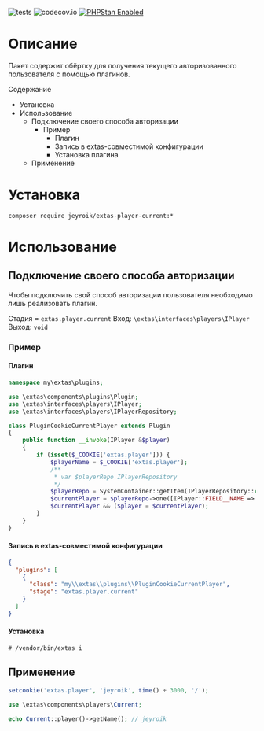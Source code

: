 ![tests](https://github.com/jeyroik/extas-player-current/workflows/PHP%20Composer/badge.svg?branch=master&event=push)
![codecov.io](https://codecov.io/gh/jeyroik/extas-player-current/coverage.svg?branch=master)
<a href="https://github.com/phpstan/phpstan"><img src="https://img.shields.io/badge/PHPStan-enabled-brightgreen.svg?style=flat" alt="PHPStan Enabled"></a>

# Описание

Пакет содержит обёртку для получения текущего авторизованного пользователя с помощью плагинов.

Содержание
- Установка
- Использование
    - Подключение своего способа авторизации
        - Пример
            - Плагин
            - Запись в extas-совместимой конфигурации
            - Установка плагина
    - Применение

# Установка

`composer require jeyroik/extas-player-current:*`

# Использование

## Подключение своего способа авторизации

Чтобы подключить свой способ авторизации пользователя необходимо лишь реализовать плагин.

Стадия = `extas.player.current`
Вход: `\extas\interfaces\players\IPlayer`
Выход: `void`

### Пример

#### Плагин

```php
namespace my\extas\plugins;

use \extas\components\plugins\Plugin;
use \extas\interfaces\players\IPlayer;
use \extas\interfaces\players\IPlayerRepository;

class PluginCookieCurrentPlayer extends Plugin
{
    public function __invoke(IPlayer &$player)
    {
        if (isset($_COOKIE['extas.player'])) {
            $playerName = $_COOKIE['extas.player'];
            /**
             * var $playerRepo IPlayerRepository
             */
            $playerRepo = SystemContainer::getItem(IPlayerRepository::class);
            $currentPlayer = $playerRepo->one([IPlayer::FIELD__NAME => $playerName]);
            $currentPlayer && ($player = $currentPlayer);
        }
    }
}
```

#### Запись в extas-совместимой конфигурации

```json
{
  "plugins": [
    {
      "class": "my\\extas\\plugins\\PluginCookieCurrentPlayer",
      "stage": "extas.player.current"
    }
  ]
}
```

#### Установка

`# /vendor/bin/extas i`

## Применение

```php
setcookie('extas.player', 'jeyroik', time() + 3000, '/');

use \extas\components\players\Current;

echo Current::player()->getName(); // jeyroik
```